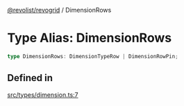 [@revolist/revogrid](README.md) / DimensionRows

# Type Alias: DimensionRows

```ts
type DimensionRows: DimensionTypeRow | DimensionRowPin;
```

## Defined in

[src/types/dimension.ts:7](https://github.com/revolist/revogrid/blob/73f8a5d0a8436a360d4f96a23968accd54f79b44/src/types/dimension.ts#L7)
